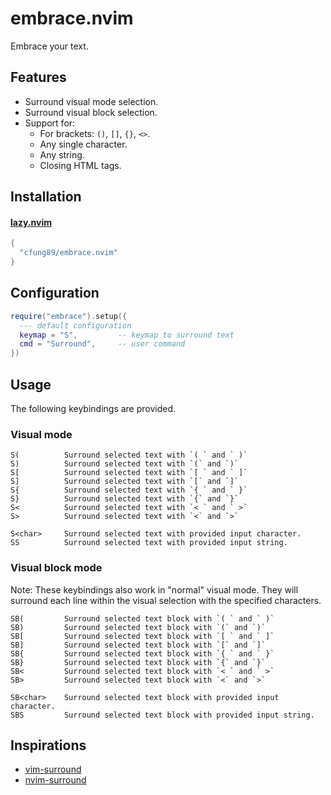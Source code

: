 # embrace.nvim

Embrace your text.

## Features

- Surround visual mode selection.
- Surround visual block selection.
- Support for:
  - For brackets: `()`, `[]`, `{}`, `<>`.
  - Any single character.
  - Any string.
  - Closing HTML tags.


## Installation

#### [lazy.nvim](https://github.com/folke/lazy.nvim)

```lua
{
  "cfung89/embrace.nvim"
}
```

## Configuration

```lua
require("embrace").setup({
  --- default configuration
  keymap = "S",         -- keymap to surround text
  cmd = "Surround",     -- user command
})
```

## Usage

The following keybindings are provided.

### Visual mode

```
S(          Surround selected text with `( ` and ` )`
S)          Surround selected text with `(` and `)`
S[          Surround selected text with `[ ` and ` ]`
S]          Surround selected text with `[` and `]`
S{          Surround selected text with `{ ` and ` }`
S}          Surround selected text with `{` and `}`
S<          Surround selected text with `< ` and ` >`
S>          Surround selected text with `<` and `>`

S<char>     Surround selected text with provided input character.
SS          Surround selected text with provided input string.
```

### Visual block mode

Note: These keybindings also work in "normal" visual mode. They will surround each line within the visual selection with the specified characters.

```
SB(         Surround selected text block with `( ` and ` )`
SB)         Surround selected text block with `(` and `)`
SB[         Surround selected text block with `[ ` and ` ]`
SB]         Surround selected text block with `[` and `]`
SB{         Surround selected text block with `{ ` and ` }`
SB}         Surround selected text block with `{` and `}`
SB<         Surround selected text block with `< ` and ` >`
SB>         Surround selected text block with `<` and `>`

SB<char>    Surround selected text block with provided input character.
SBS         Surround selected text block with provided input string.
```

## Inspirations

- [vim-surround](https://github.com/tpope/vim-surround)
- [nvim-surround](https://github.com/kylechui/nvim-surround/tree/main)


